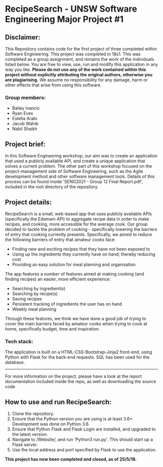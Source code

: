 # RecipeSearch - UNSW Software Engineering Major Project #1

## Disclaimer: 
This Repository contains code for the first project of three completed within Software Engineering. This project was completed in 18s1. This was completed as a group assignment, and remains the work of the individuals listed below. You are free to view, use, run and modify this application in any way you like. **Please do not use any of the work contained within this project without explicitly attributing the original authors, otherwise you are plagiarising.** We assume no responsibility for any damage, harm or other effects that arise from using this software.

### Group members:
- Bailey Ivancic
- Ryan Eves
- Estella Arabi
- Jacob Wahib
- Nabil Shaikh

## Project brief:
In this Software Engineering workshop, our aim was to create an application that used a publicly available API, and create a unique application that solves a current problem. The other part of this workshop focused on the project-management side of Software Engineering, such as the Agile development method and other software management tools. Details of this process can be found inside 'SENG2021 - Group 12 Final Report.pdf', included in the root directory of the repository. 

## Project details:
RecipeSearch is a small, web-based app that uses publicly available APIs (specifically the Edamam API) to aggregate recipe data in order to make recipes, and cooking, more accessible for the average cook. Our group decided to tackle the problem of cooking - specifically lowering the barriers of entry that cooking currently presents. Specifically, we aimed to reduce the following barriers of entry that amateur cooks face:
- Finding new and exciting recipes that they have not been exposed to
- Using up the ingredients they currently have on hand; thereby reducing cost
- Providing an easy solution for meal planning and organisation


The app features a number of features aimed at making cooking (and finding recipes) an easier, more efficient experience:
- Searching by ingredient(s)
- Searching by recipe(s)
- Saving recipes
- Persistent tracking of ingredients the user has on hand
- Weekly meal planning

Through these features, we think we have done a good job of trying to cover the main barriers faced by amateur cooks when trying to cook at home, specifically budget, time and inspiration. 

### Tech stack:
The application is built on a HTML-CSS-Bootstrap-Jinja2 front-end, using Python with Flask for the back-end requests. SQL has been used for the database.

---

For more information on the project, please have a look at the report documentation included inside the repo, as well as downloading the source code 


## How to use and run RecipeSearch:
1. Clone the repository.
2. Ensure that the Python version you are using is at least 3.6+. Development was done on Python 3.6.
3. Ensure that Python Flask and Flask Login are installed, and upgraded to the latest version.
4. Navigate to /Website/, and run 'Python3 run.py'. This should start up a Flask server.
5. Use the local address and port specified by Flask to use the application.

**This project has now been completed and closed, as of 25/5/18.**
